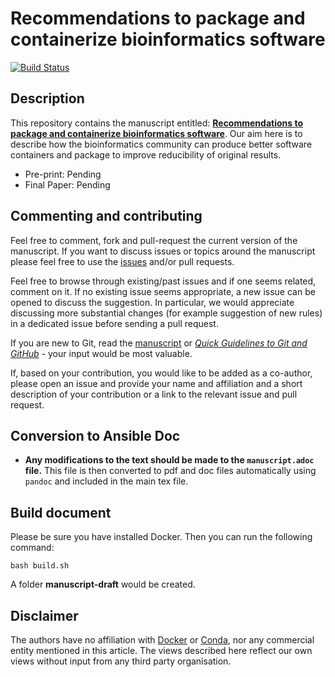 # Recommendations to package and containerize bioinformatics software

[![Build Status](https://travis-ci.org/ypriverol/containers-rules-manuscript.svg?branch=master)](https://travis-ci.org/ypriverol/containers-rules-manuscript)

## Description

This repository contains the manuscript entitled:
[**Recommendations to package and containerize bioinformatics software**](https://github.com/ypriverol/containers-rules-manuscript). Our
aim here is to describe how the bioinformatics community can produce better software containers and package to improve reducibility of original results.

* Pre-print: Pending
* Final Paper: Pending

## Commenting and contributing

Feel free to comment, fork and pull-request the current version of the manuscript. If you want to discuss issues or topics around the manuscript please feel free to use the
[issues](https://github.com/ypriverol/containers-rules-manuscript/issues) and/or pull
requests.

Feel free to browse through existing/past issues and if one seems
related, comment on it. If no existing issue seems appropriate, a new
issue can be opened to discuss the suggestion. In particular, we would
appreciate discussing more substantial changes (for example suggestion
of new rules) in a dedicated issue before sending a pull request.

If you are new to Git, read the
[manuscript](https://github.com/ypriverol/github-paper/blob/master/document/manuscript.md)
or
[*Quick Guidelines to Git and GitHub*](https://guides.github.com/activities/hello-world/) -
your input would be most valuable.

If, based on your contribution, you would like to be added as a
co-author, please open an issue and provide your name and affiliation
and a short description of your contribution or a link to the relevant
issue and pull request.

## Conversion to Ansible Doc

- **Any modifications to the text should be made to the
  `manuscript.adoc` file.** This file is then converted to pdf and doc files automatically using
  `pandoc` and included in the main tex file.

## Build document

Please be sure you have installed Docker. Then you can run the following command:

```
bash build.sh
```

A folder **manuscript-draft** would be created.

## Disclaimer

The authors have no affiliation with [Docker](https://docker.com/) or [Conda](https://conda.io/docs/),
nor any commercial entity mentioned in this article. The views
described here reflect our own views without input from any third party
organisation.
